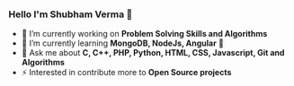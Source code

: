 ### Hello I'm Shubham Verma 👋


- 🔭 I’m currently working on **Problem Solving Skills and Algorithms**
- 🌱 I’m currently learning **MongoDB, NodeJs, Angular** 🤣
- 💬 Ask me about **C, C++, PHP, Python, HTML, CSS, Javascript, Git and Algorithms**
- ⚡ Interested in contribute more to **Open Source projects**
